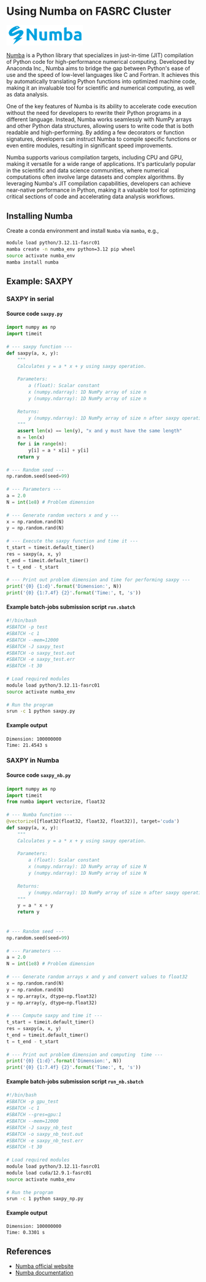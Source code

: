 # Using Numba on FASRC Cluster

<img src="numba-logo.svg" alt="cuda-logo" width="200"/>

[Numba](https://numba.pydata.org) is a Python library that specializes in just-in-time (JIT) compilation of Python code for high-performance numerical computing. Developed by Anaconda Inc., Numba aims to bridge the gap between Python's ease of use and the speed of low-level languages like C and Fortran. It achieves this by automatically translating Python functions into optimized machine code, making it an invaluable tool for scientific and numerical computing, as well as data analysis.

One of the key features of Numba is its ability to accelerate code execution without the need for developers to rewrite their Python programs in a different language. Instead, Numba works seamlessly with NumPy arrays and other Python data structures, allowing users to write code that is both readable and high-performing. By adding a few decorators or function signatures, developers can instruct Numba to compile specific functions or even entire modules, resulting in significant speed improvements.

Numba supports various compilation targets, including CPU and GPU, making it versatile for a wide range of applications. It's particularly popular in the scientific and data science communities, where numerical computations often involve large datasets and complex algorithms. By leveraging Numba's JIT compilation capabilities, developers can achieve near-native performance in Python, making it a valuable tool for optimizing critical sections of code and accelerating data analysis workflows.

## Installing Numba

Create a conda environment and install `Numba` via `mamba`, e.g.,
```bash
module load python/3.12.11-fasrc01
mamba create -n numba_env python=3.12 pip wheel
source activate numba_env
mamba install numba
```

## Example: SAXPY

### SAXPY in serial

#### Source code `saxpy.py`
```python
import numpy as np
import timeit

# --- saxpy function ---
def saxpy(a, x, y):
    """
    Calculates y = a * x + y using saxpy operation.
    
    Parameters:
        a (float): Scalar constant
        x (numpy.ndarray): 1D NumPy array of size n
        y (numpy.ndarray): 1D NumPy array of size n
        
    Returns:
        y (numpy.ndarray): 1D NumPy array of size n after saxpy operation.
    """
    assert len(x) == len(y), "x and y must have the same length"
    n = len(x)    
    for i in range(n):
        y[i] = a * x[i] + y[i]        
    return y

# --- Random seed ---
np.random.seed(seed=99)

# --- Parameters ---
a = 2.0 
N = int(1e8) # Problem dimension

# --- Generate random vectors x and y ---
x = np.random.rand(N)
y = np.random.rand(N)

# --- Execute the saxpy function and time it ---
t_start = timeit.default_timer()
res = saxpy(a, x, y)
t_end = timeit.default_timer()
t = t_end - t_start

# --- Print out problem dimension and time for performing saxpy ---
print('{0} {1:d}'.format('Dimension:', N))
print('{0} {1:7.4f} {2}'.format('Time:', t, 's'))
```

#### Example batch-jobs submission script `run.sbatch`

```bash
#!/bin/bash
#SBATCH -p test
#SBATCH -c 1
#SBATCH --mem=12000
#SBATCH -J saxpy_test
#SBATCH -o saxpy_test.out
#SBATCH -e saxpy_test.err
#SBATCH -t 30

# Load required modules
module load python/3.12.11-fasrc01
source activate numba_env

# Run the program
srun -c 1 python saxpy.py
```
#### Example output

```
Dimension: 100000000
Time: 21.4543 s
```

### SAXPY in Numba

#### Source code `saxpy_nb.py`
```python
import numpy as np
import timeit
from numba import vectorize, float32

# --- Numba function ---
@vectorize([float32(float32, float32, float32)], target='cuda')
def saxpy(a, x, y):
    """
    Calculates y = a * x + y using saxpy operation.
    
    Parameters:
        a (float): Scalar constant
        x (numpy.ndarray): 1D NumPy array of size N
        y (numpy.ndarray): 1D NumPy array of size N
        
    Returns:
        y (numpy.ndarray): 1D NumPy array of size n after saxpy operation.
    """    
    y = a * x + y
    return y


# --- Random seed ---
np.random.seed(seed=99)

# --- Parameters ---
a = 2.0
N = int(1e8) # Problem dimension

# --- Generate random arrays x and y and convert values to float32
x = np.random.rand(N)
y = np.random.rand(N)
x = np.array(x, dtype=np.float32)
y = np.array(y, dtype=np.float32)

# --- Compute saxpy and time it ---
t_start = timeit.default_timer()
res = saxpy(a, x, y)
t_end = timeit.default_timer()
t = t_end - t_start

# --- Print out problem dimension and computing  time ---
print('{0} {1:d}'.format('Dimension:', N))
print('{0} {1:7.4f} {2}'.format('Time:', t, 's'))
```

#### Example batch-jobs submission script `run_nb.sbatch`

```bash
#!/bin/bash
#SBATCH -p gpu_test
#SBATCH -c 1
#SBATCH --gres=gpu:1
#SBATCH --mem=12000
#SBATCH -J saxpy_nb_test
#SBATCH -o saxpy_nb_test.out
#SBATCH -e saxpy_nb_test.err
#SBATCH -t 30

# Load required modules
module load python/3.12.11-fasrc01
module load cuda/12.9.1-fasrc01
source activate numba_env

# Run the program
srun -c 1 python saxpy_np.py
```
#### Example output

```
Dimension: 100000000
Time: 0.3301 s
```
## References

* [Numba official website](https://numba.pydata.org/)
* [Numba documentation](https://numba.readthedocs.io/en/stable/index.html)
